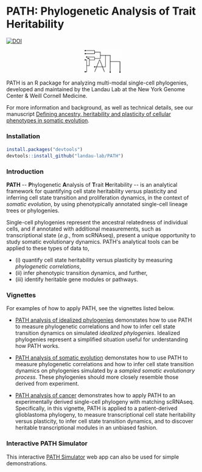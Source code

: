 # PATH: Phylogenetic Analysis of Trait Heritability

[![DOI](https://zenodo.org/badge/583109289.svg)](https://zenodo.org/doi/10.5281/zenodo.13144051)


<p align="center">
  <img src="PATH_logo.png" alt="drawing" width="100"/>
</p>

PATH is an R package for analyzing multi-modal single-cell phylogenies, developed and
maintained by the Landau Lab at the New York Genome Center \& Weill Cornell Medicine.

For more information and background, as well as technical details, see our manuscript
[Defining ancestry, heritability and plasticity of cellular phenotypes in somatic evolution](https://www.biorxiv.org/content/10.1101/2022.12.28.522128v2).
 
### Installation 
```r
install.packages("devtools")
devtools::install_github("landau-lab/PATH")
```

### Introduction
**PATH** -- **P**hylogenetic **A**nalysis of **T**rait 
**H**eritability -- is an analytical framework for quantifying cell state heritability
versus plasticity and inferring cell state transition and proliferation dynamics, in the context of
*somatic evolution*, by using phenotypically annotated single-cell lineage trees or phylogenies. 

Single-cell phylogenies represent the ancestral
relatedness of individual cells, and if annotated with additional 
measurements, such as transcriptional state (*e.g.*, from scRNAseq),
present a unique opportunity to study somatic evolutionary dynamics. 
PATH's analytical tools can be applied to these types of data to, 
* (i) quantify cell state heritability versus plasticity by measuring *phylogenetic correlations*,
* (ii) infer phenotypic transition dynamics, and further, 
* (iii) identify heritable gene modules or pathways.  

### Vignettes
For examples of how to apply PATH, see the vignettes listed below. 

* [PATH analysis of idealized phylogenies](https://htmlpreview.github.io/?https://github.com/landau-lab/PATH/blob/main/doc/Idealized_phylogenies.html)
demonstates how to use PATH to measure phylogenetic correlations and how to infer cell state transition dynamics
on simulated *idealized phylogenies*. Idealized phylogenies represent a simplified situation useful for
understanding how PATH works. 
* [PATH analysis of somatic evolution](https://htmlpreview.github.io/?https://github.com/landau-lab/PATH/blob/main/doc/Somatic_evolution.html) 
demonstates how to use PATH to measure phylogenetic correlations and how to infer cell state transition dynamics
on phylogenies simulated by a *sampled somatic evolutionary process*. These phylogenies should more closely
resemble those derived from experiment.

* [PATH analysis of cancer](https://htmlpreview.github.io/?https://github.com/landau-lab/PATH/blob/main/doc/Glioblastoma.html) demonstrates how to apply PATH to an experimentally derived single-cell phylogeny
with matching scRNAseq. Specifically, in this vignette, PATH is applied to a patient-derived
glioblastoma phylogeny,
to measure transcriptional cell state heritability versus plasticity, 
to infer cell state transition dynamics, and
to discover heritable transcriptional modules in an unbiased fashion.

### Interactive PATH Simulator
This interactive [PATH Simulator](https://joshseth.shinyapps.io/shinyPATH/) web app can also be used for simple demonstrations. 


